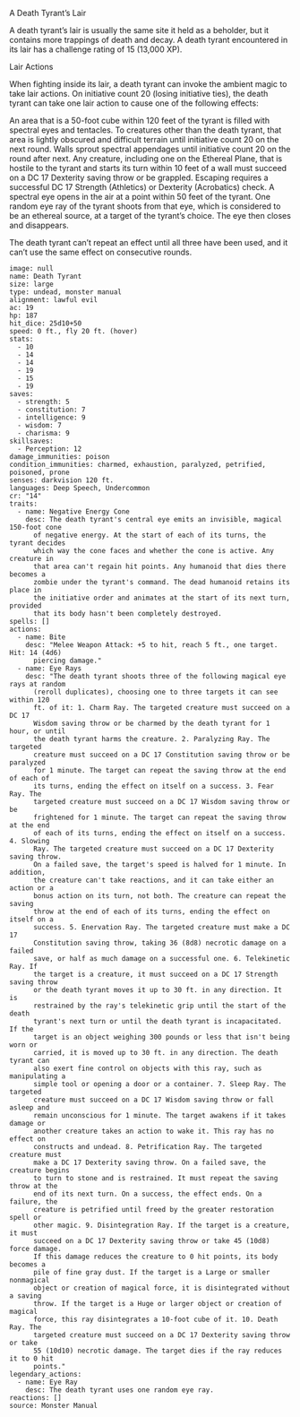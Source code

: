 A Death Tyrant’s Lair

A death tyrant’s lair is usually the same site it held as a beholder, but it contains more trappings of death and decay. A death tyrant encountered in its lair has a challenge rating of 15 (13,000 XP).
 

Lair Actions

When fighting inside its lair, a death tyrant can invoke the ambient magic to take lair actions. On initiative count 20 (losing initiative ties), the death tyrant can take one lair action to cause one of the following effects:

 An area that is a 50-foot cube within 120 feet of the tyrant is filled with spectral eyes and tentacles. To creatures other than the death tyrant, that area is lightly obscured and difficult terrain until initiative count 20 on the next round.
    Walls sprout spectral appendages until initiative count 20 on the round after next. Any creature, including one on the Ethereal Plane, that is hostile to the tyrant and starts its turn within 10 feet of a wall must succeed on a DC 17 Dexterity saving throw or be grappled. Escaping requires a successful DC 17 Strength (Athletics) or Dexterity (Acrobatics) check.
    A spectral eye opens in the air at a point within 50 feet of the tyrant. One random eye ray of the tyrant shoots from that eye, which is considered to be an ethereal source, at a target of the tyrant’s choice. The eye then closes and disappears.

The death tyrant can’t repeat an effect until all three have been used, and it can’t use the same effect on consecutive rounds.


```statblock
image: null
name: Death Tyrant
size: large
type: undead, monster manual
alignment: lawful evil
ac: 19
hp: 187
hit_dice: 25d10+50
speed: 0 ft., fly 20 ft. (hover)
stats:
  - 10
  - 14
  - 14
  - 19
  - 15
  - 19
saves:
  - strength: 5
  - constitution: 7
  - intelligence: 9
  - wisdom: 7
  - charisma: 9
skillsaves:
  - Perception: 12
damage_immunities: poison
condition_immunities: charmed, exhaustion, paralyzed, petrified, poisoned, prone
senses: darkvision 120 ft.
languages: Deep Speech, Undercommon
cr: "14"
traits:
  - name: Negative Energy Cone
    desc: The death tyrant's central eye emits an invisible, magical 150-foot cone
      of negative energy. At the start of each of its turns, the tyrant decides
      which way the cone faces and whether the cone is active. Any creature in
      that area can't regain hit points. Any humanoid that dies there becomes a
      zombie under the tyrant's command. The dead humanoid retains its place in
      the initiative order and animates at the start of its next turn, provided
      that its body hasn't been completely destroyed.
spells: []
actions:
  - name: Bite
    desc: "Melee Weapon Attack: +5 to hit, reach 5 ft., one target. Hit: 14 (4d6)
      piercing damage."
  - name: Eye Rays
    desc: "The death tyrant shoots three of the following magical eye rays at random
      (reroll duplicates), choosing one to three targets it can see within 120
      ft. of it: 1. Charm Ray. The targeted creature must succeed on a DC 17
      Wisdom saving throw or be charmed by the death tyrant for 1 hour, or until
      the death tyrant harms the creature. 2. Paralyzing Ray. The targeted
      creature must succeed on a DC 17 Constitution saving throw or be paralyzed
      for 1 minute. The target can repeat the saving throw at the end of each of
      its turns, ending the effect on itself on a success. 3. Fear Ray. The
      targeted creature must succeed on a DC 17 Wisdom saving throw or be
      frightened for 1 minute. The target can repeat the saving throw at the end
      of each of its turns, ending the effect on itself on a success. 4. Slowing
      Ray. The targeted creature must succeed on a DC 17 Dexterity saving throw.
      On a failed save, the target's speed is halved for 1 minute. In addition,
      the creature can't take reactions, and it can take either an action or a
      bonus action on its turn, not both. The creature can repeat the saving
      throw at the end of each of its turns, ending the effect on itself on a
      success. 5. Enervation Ray. The targeted creature must make a DC 17
      Constitution saving throw, taking 36 (8d8) necrotic damage on a failed
      save, or half as much damage on a successful one. 6. Telekinetic Ray. If
      the target is a creature, it must succeed on a DC 17 Strength saving throw
      or the death tyrant moves it up to 30 ft. in any direction. It is
      restrained by the ray's telekinetic grip until the start of the death
      tyrant's next turn or until the death tyrant is incapacitated. If the
      target is an object weighing 300 pounds or less that isn't being worn or
      carried, it is moved up to 30 ft. in any direction. The death tyrant can
      also exert fine control on objects with this ray, such as manipulating a
      simple tool or opening a door or a container. 7. Sleep Ray. The targeted
      creature must succeed on a DC 17 Wisdom saving throw or fall asleep and
      remain unconscious for 1 minute. The target awakens if it takes damage or
      another creature takes an action to wake it. This ray has no effect on
      constructs and undead. 8. Petrification Ray. The targeted creature must
      make a DC 17 Dexterity saving throw. On a failed save, the creature begins
      to turn to stone and is restrained. It must repeat the saving throw at the
      end of its next turn. On a success, the effect ends. On a failure, the
      creature is petrified until freed by the greater restoration spell or
      other magic. 9. Disintegration Ray. If the target is a creature, it must
      succeed on a DC 17 Dexterity saving throw or take 45 (10d8) force damage.
      If this damage reduces the creature to 0 hit points, its body becomes a
      pile of fine gray dust. If the target is a Large or smaller nonmagical
      object or creation of magical force, it is disintegrated without a saving
      throw. If the target is a Huge or larger object or creation of magical
      force, this ray disintegrates a 10-foot cube of it. 10. Death Ray. The
      targeted creature must succeed on a DC 17 Dexterity saving throw or take
      55 (10d10) necrotic damage. The target dies if the ray reduces it to 0 hit
      points."
legendary_actions:
  - name: Eye Ray
    desc: The death tyrant uses one random eye ray.
reactions: []
source: Monster Manual
```